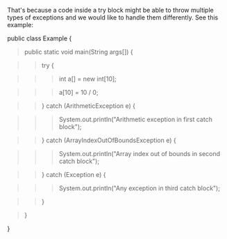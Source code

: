 That's because a code inside a try block might be able to throw multiple
types of exceptions and we would like to handle them differently. See
this example:

public class Example {

> public static void main(String args\[\]) {

> > try {

> > > int a\[\] = new int\[10\];

> > > a\[10\] = 10 / 0;

> > } catch (ArithmeticException e) {

> > > System.out.println(\"Arithmetic exception in first catch block\");

> > } catch (ArrayIndexOutOfBoundsException e) {

> > > System.out.println(\"Array index out of bounds in second catch
> > > block\");

> > } catch (Exception e) {

> > > System.out.println(\"Any exception in third catch block\");

> > }

> }

}